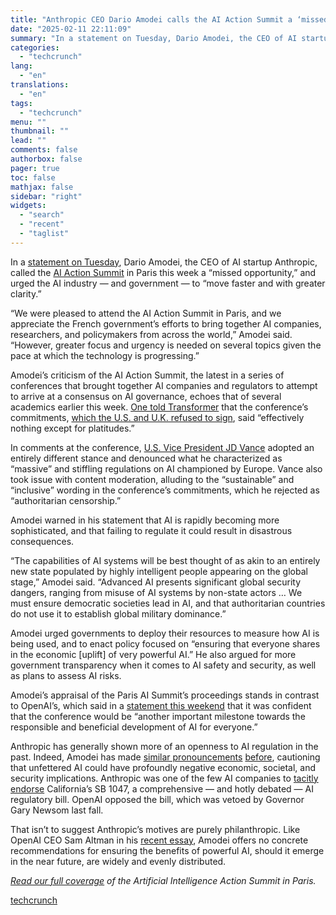 ```yaml
---
title: "Anthropic CEO Dario Amodei calls the AI Action Summit a ‘missed opportunity’"
date: "2025-02-11 22:11:09"
summary: "In a statement on Tuesday, Dario Amodei, the CEO of AI startup Anthropic, called the AI Action Summit in Paris this week a “missed opportunity,” and urged the AI industry — and government — to “move faster and with greater clarity.” “We were pleased to attend the AI Action Summit..."
categories:
  - "techcrunch"
lang:
  - "en"
translations:
  - "en"
tags:
  - "techcrunch"
menu: ""
thumbnail: ""
lead: ""
comments: false
authorbox: false
pager: true
toc: false
mathjax: false
sidebar: "right"
widgets:
  - "search"
  - "recent"
  - "taglist"
---
```


In a [statement on Tuesday](https://www.anthropic.com/news/paris-ai-summit), Dario Amodei, the CEO of AI startup Anthropic, called the [AI Action Summit](https://techcrunch.com/tag/france-ai-action-summit/) in Paris this week a “missed opportunity,” and urged the AI industry — and government — to “move faster and with greater clarity.”

“We were pleased to attend the AI Action Summit in Paris, and we appreciate the French government’s efforts to bring together AI companies, researchers, and policymakers from across the world,” Amodei said. “However, greater focus and urgency is needed on several topics given the pace at which the technology is progressing.”

Amodei’s criticism of the AI Action Summit, the latest in a series of conferences that brought together AI companies and regulators to attempt to arrive at a consensus on AI governance, echoes that of several academics earlier this week. [One told Transformer](https://www.transformernews.ai/p/leaked-ai-action-summit-statement) that the conference’s commitments, [which the U.S. and U.K. refused to sign](https://techcrunch.com/2025/02/11/as-us-and-uk-refuse-to-sign-ai-action-summit-statement-countries-fail-to-agree-on-the-basics/), said “effectively nothing except for platitudes.”

In comments at the conference, [U.S. Vice President JD Vance](https://techcrunch.com/2025/02/11/in-paris-jd-vance-skewers-eu-ai-rules-lauds-us-tech-supremacy/) adopted an entirely different stance and denounced what he characterized as “massive” and stiffling regulations on AI championed by Europe. Vance also took issue with content moderation, alluding to the “sustainable” and “inclusive” wording in the conference’s commitments, which he rejected as “authoritarian censorship.”

Amodei warned in his statement that AI is rapidly becoming more sophisticated, and that failing to regulate it could result in disastrous consequences.

“The capabilities of AI systems will be best thought of as akin to an entirely new state populated by highly intelligent people appearing on the global stage,” Amodei said. “Advanced AI presents significant global security dangers, ranging from misuse of AI systems by non-state actors … We must ensure democratic societies lead in AI, and that authoritarian countries do not use it to establish global military dominance.”

Amodei urged governments to deploy their resources to measure how AI is being used, and to enact policy focused on “ensuring that everyone shares in the economic [uplift] of very powerful AI.” He also argued for more government transparency when it comes to AI safety and security, as well as plans to assess AI risks.

Amodei’s appraisal of the Paris AI Summit’s proceedings stands in contrast to OpenAI’s, which said in a [statement this weekend](https://openai.com/global-affairs/openai-at-the-paris-ai-action-summit/) that it was confident that the conference would be “another important milestone towards the responsible and beneficial development of AI for everyone.”

Anthropic has generally shown more of an openness to AI regulation in the past. Indeed, Amodei has made [similar pronouncements](https://techcrunch.com/2025/01/29/anthropics-ceo-says-deepseek-shows-that-u-s-export-rules-are-working-as-intended/) [before](https://techcrunch.com/2024/10/11/anthropic-ceo-goes-full-techno-optimist-in-15000-word-paean-to-ai/), cautioning that unfettered AI could have profoundly negative economic, societal, and security implications. Anthropic was one of the few AI companies to [tacitly endorse](https://techcrunch.com/2024/08/30/california-ai-bill-sb-1047-aims-to-prevent-ai-disasters-but-silicon-valley-warns-it-will-cause-one/) California’s SB 1047, a comprehensive — and hotly debated — AI regulatory bill. OpenAI opposed the bill, which was vetoed by Governor Gary Newsom last fall.

That isn’t to suggest Anthropic’s motives are purely philanthropic. Like OpenAI CEO Sam Altman in his [recent essay](https://techcrunch.com/2025/02/09/openai-ceo-sam-altman-admits-that-ais-benefits-may-not-be-widely-distributed/), Amodei offers no concrete recommendations for ensuring the benefits of powerful AI, should it emerge in the near future, are widely and evenly distributed.

*[Read our full coverage](https://techcrunch.com/tag/france-ai-action-summit/) of the Artificial Intelligence Action Summit in Paris.*

[techcrunch](https://techcrunch.com/2025/02/11/anthropic-ceo-dario-amodei-calls-the-ai-action-summit-a-missed-opportunity/)
